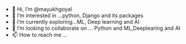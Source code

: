 - 👋 Hi, I’m @mayukhgoyal
- 👀 I’m interested in ...python, Django and its packages
- 🌱 I’m currently exploring...ML, Deep learning and AI 
- 💞️ I’m looking to collaborate on ... Python and ML,Deeplearing and AI
- 📫 How to reach me ...

<!---
mayukhgoyal/mayukhgoyal is a ✨ special ✨ repository because its `README.md` (this file) appears on your GitHub profile.
You can click the Preview link to take a look at your changes.
--->
